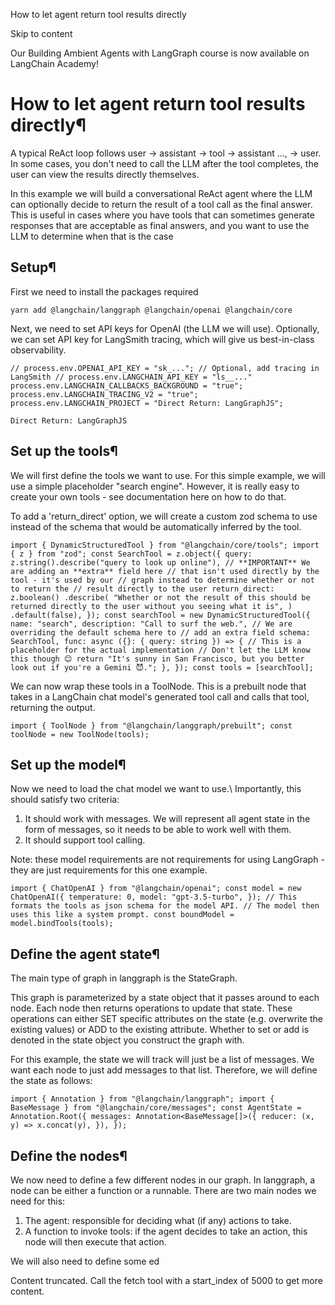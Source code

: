 How to let agent return tool results directly

Skip to content

Our Building Ambient Agents with LangGraph course is now available on LangChain Academy!

# How to let agent return tool results directly¶

A typical ReAct loop follows user -> assistant -> tool -> assistant ..., -> user. In some cases, you don't need to call the LLM after the tool completes, the user can view the results directly themselves.

In this example we will build a conversational ReAct agent where the LLM can optionally decide to return the result of a tool call as the final answer. This is useful in cases where you have tools that can sometimes generate responses that are acceptable as final answers, and you want to use the LLM to determine when that is the case

## Setup¶

First we need to install the packages required

```
yarn add @langchain/langgraph @langchain/openai @langchain/core
```

Next, we need to set API keys for OpenAI (the LLM we will use). Optionally, we can set API key for LangSmith tracing, which will give us best-in-class observability.

```
// process.env.OPENAI_API_KEY = "sk_..."; // Optional, add tracing in LangSmith // process.env.LANGCHAIN_API_KEY = "ls__..." process.env.LANGCHAIN_CALLBACKS_BACKGROUND = "true"; process.env.LANGCHAIN_TRACING_V2 = "true"; process.env.LANGCHAIN_PROJECT = "Direct Return: LangGraphJS";
```

```
Direct Return: LangGraphJS
```

## Set up the tools¶

We will first define the tools we want to use. For this simple example, we will use a simple placeholder "search engine". However, it is really easy to create your own tools - see documentation here on how to do that.

To add a 'return\_direct' option, we will create a custom zod schema to use instead of the schema that would be automatically inferred by the tool.

```
import { DynamicStructuredTool } from "@langchain/core/tools"; import { z } from "zod"; const SearchTool = z.object({ query: z.string().describe("query to look up online"), // **IMPORTANT** We are adding an **extra** field here // that isn't used directly by the tool - it's used by our // graph instead to determine whether or not to return the // result directly to the user return_direct: z.boolean() .describe( "Whether or not the result of this should be returned directly to the user without you seeing what it is", ) .default(false), }); const searchTool = new DynamicStructuredTool({ name: "search", description: "Call to surf the web.", // We are overriding the default schema here to // add an extra field schema: SearchTool, func: async ({}: { query: string }) => { // This is a placeholder for the actual implementation // Don't let the LLM know this though 😊 return "It's sunny in San Francisco, but you better look out if you're a Gemini 😈."; }, }); const tools = [searchTool];
```

We can now wrap these tools in a ToolNode. This is a prebuilt node that takes in a LangChain chat model's generated tool call and calls that tool, returning the output.

```
import { ToolNode } from "@langchain/langgraph/prebuilt"; const toolNode = new ToolNode(tools);
```

## Set up the model¶

Now we need to load the chat model we want to use.\ Importantly, this should satisfy two criteria:

1. It should work with messages. We will represent all agent state in the form of messages, so it needs to be able to work well with them.
2. It should support tool calling.

Note: these model requirements are not requirements for using LangGraph - they are just requirements for this one example.

```
import { ChatOpenAI } from "@langchain/openai"; const model = new ChatOpenAI({ temperature: 0, model: "gpt-3.5-turbo", }); // This formats the tools as json schema for the model API. // The model then uses this like a system prompt. const boundModel = model.bindTools(tools);
```

## Define the agent state¶

The main type of graph in langgraph is the StateGraph.

This graph is parameterized by a state object that it passes around to each node. Each node then returns operations to update that state. These operations can either SET specific attributes on the state (e.g. overwrite the existing values) or ADD to the existing attribute. Whether to set or add is denoted in the state object you construct the graph with.

For this example, the state we will track will just be a list of messages. We want each node to just add messages to that list. Therefore, we will define the state as follows:

```
import { Annotation } from "@langchain/langgraph"; import { BaseMessage } from "@langchain/core/messages"; const AgentState = Annotation.Root({ messages: Annotation<BaseMessage[]>({ reducer: (x, y) => x.concat(y), }), });
```

## Define the nodes¶

We now need to define a few different nodes in our graph. In langgraph, a node can be either a function or a runnable. There are two main nodes we need for this:

1. The agent: responsible for deciding what (if any) actions to take.
2. A function to invoke tools: if the agent decides to take an action, this node will then execute that action.

We will also need to define some ed

<error>Content truncated. Call the fetch tool with a start_index of 5000 to get more content.</error>